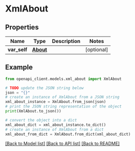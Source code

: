 # XmlAbout


## Properties

Name | Type | Description | Notes
------------ | ------------- | ------------- | -------------
**var_self** | [**About**](About.md) |  | [optional] 

## Example

```python
from openapi_client.models.xml_about import XmlAbout

# TODO update the JSON string below
json = "{}"
# create an instance of XmlAbout from a JSON string
xml_about_instance = XmlAbout.from_json(json)
# print the JSON string representation of the object
print(XmlAbout.to_json())

# convert the object into a dict
xml_about_dict = xml_about_instance.to_dict()
# create an instance of XmlAbout from a dict
xml_about_from_dict = XmlAbout.from_dict(xml_about_dict)
```
[[Back to Model list]](../README.md#documentation-for-models) [[Back to API list]](../README.md#documentation-for-api-endpoints) [[Back to README]](../README.md)


